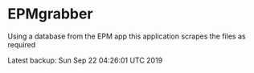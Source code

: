 # EPMgrabber
Using a database from the EPM app this application scrapes the files as required


Latest backup: Sun Sep 22 04:26:01 UTC 2019
